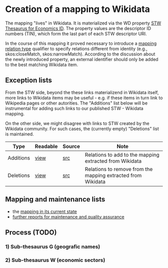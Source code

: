 # Creation of a mapping to Wikidata

The mapping "lives" in Wikidata. It is materialized via the WD property [STW Thesaurus for Economics ID](https://www.wikidata.org/wiki/Property:P3911). The property values are the descriptor ID numbers (TIN), which form the last part of each STW descriptor URI.

In the course of this mapping it proved necessary to introduce a [mapping relation type](https://www.wikidata.org/wiki/Property:P4390) qualifier to specify relations different from identity (e.g., skos:closeMatch, skos:narrowMatch). According to the discussion about the newly introduced property, an external identifier should only be added to the best matching Wikidata item.

## Exception lists

From the STW side, beyond the these links materializend in Wikidata itself, more links to Wikidata items may be useful - e.g. if these items in turn link to Wikipedia pages or other autorities. The "Additions" list below will be instrumental for adding such links to our published STW - Wikidata mapping.

On the other side, we might disagree with links to STW created by the Wikidata community. For such cases, the (currently empty) "Deletions" list is maintained.


Type      | Readable | Source  | Note
----------|----------|---------|------
Additions | [view](http://zbw.eu/beta/sparql-lab/result?resultRef=https://api.github.com/repos/zbw/stw-mappings/contents/var/wikidata/view/exception.add.json) | [src](exception.add.csv) | Relations to add to the mapping extracted from Wikidata
Deletions | [view](http://zbw.eu/beta/sparql-lab/result?resultRef=https://api.github.com/repos/zbw/stw-mappings/contents/var/wikidata/view/exception.remove.json) | [src](exception.remove.csv) | Relations to remove from the mapping extracted from Wikidata 


## Mapping and maintenance lists

- the [mapping in its current state](http://zbw.eu/beta/sparql-lab/?endpoint=http://zbw.eu/beta/sparql/stw/query&queryRef=https://api.github.com/repos/zbw/sparql-queries/contents/stw/wikidata_mapping.rq)
- [further reports for maintenance and quality assurance](https://www.wikidata.org/wiki/Property_talk:P3911#Reports_for_the_maintenance_of_the_STW_ID_.2F_Wikidata_mapping)



## Process (TODO)

### 1) Sub-thesaurus G (geografic names)

### 2) Sub-thesaurus W (economic sectors)
